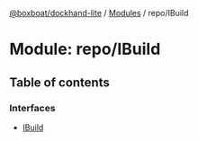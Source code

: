 [@boxboat/dockhand-lite](../README.md) / [Modules](../modules.md) / repo/IBuild

# Module: repo/IBuild

## Table of contents

### Interfaces

- [IBuild](../interfaces/repo_ibuild.ibuild.md)
